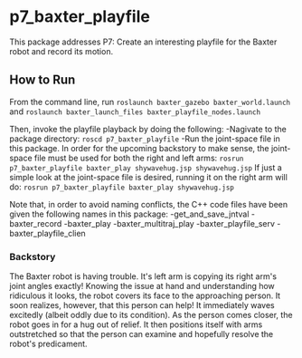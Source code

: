 # p7_baxter_playfile

This package addresses P7: Create an interesting playfile for the Baxter robot and record its motion.

## How to Run

From the command line, run
`roslaunch baxter_gazebo baxter_world.launch`
and
`roslaunch baxter_launch_files baxter_playfile_nodes.launch`

Then, invoke the playfile playback by doing the following:
-Nagivate to the package directory: `roscd p7_baxter_playfile`
-Run the joint-space file in this package. In order for the upcoming backstory to make sense, the joint-space file must be used for both the right and left arms:
`rosrun p7_baxter_playfile baxter_play shywavehug.jsp shywavehug.jsp`
If just a simple look at the joint-space file is desired, running it on the right arm will do:
`rosrun p7_baxter_playfile baxter_play shywavehug.jsp`

Note that, in order to avoid naming conflicts, the C++ code files have been given the following names in this package:
-get_and_save_jntval
-baxter_record
-baxter_play
-baxter_multitraj_play
-baxter_playfile_serv
-baxter_playfile_clien

### Backstory

The Baxter robot is having trouble. It's left arm is copying its right arm's joint angles exactly! Knowing the issue at hand and understanding how ridiculous it looks, the robot covers its face to the approaching person. It soon realizes, however, that this person can help! It immediately waves excitedly (albeit oddly due to its condition). As the person comes closer, the robot goes in for a hug out of relief. It then positions itself with arms outstretched so that the person can examine and hopefully resolve the robot's predicament.
